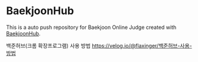 # BaekjoonHub
This is a auto push repository for Baekjoon Online Judge created with [BaekjoonHub](https://github.com/BaekjoonHub/BaekjoonHub).

백준허브(크롬 확장프로그램) 사용 방법 
https://velog.io/@flaxinger/백준허브-사용-방법
